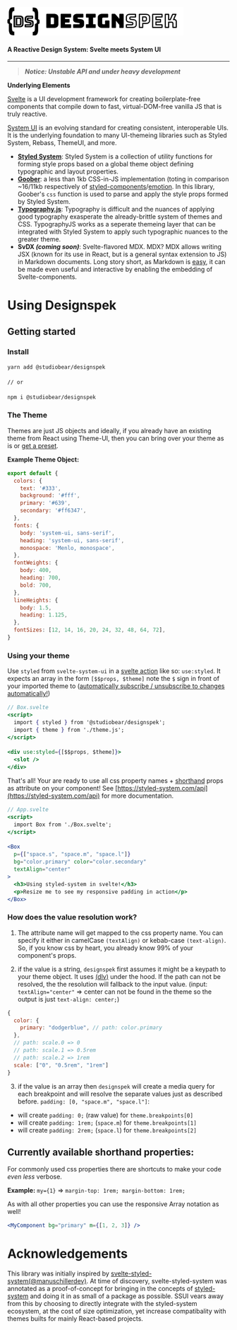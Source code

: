 <p align="left"><img src="./static/ds-horiz.svg" width="400" height="64" /></p>

#### A Reactive Design System: Svelte meets System UI

---

> **_Notice: Unstable API and under heavy development_**

**Underlying Elements**

[Svelte](https://svelte.dev/) is a UI development framework for creating boilerplate-free components that compile down to fast, virtual-DOM-free vanilla JS that is truly reactive.

[System UI](https://system-ui.com/) is an evolving standard for creating consistent, interoperable UIs. It is the underlying foundation to many UI-themeing libraries such as Styled System, Rebass, ThemeUI, and more.

- **[Styled System](https://styled-system.com/)**: Styled System is a collection of utility functions for forming style props based on a global theme object defining typographic and layout properties.
- **[Goober](https://github.com/cristianbote/goober)**: a less than 1kb CSS-in-JS implementation (toting in comparison ~16/11kb respectively of [styled-components](https://github.com/styled-components/styled-components)/[emotion](https://github.com/emotion-js/emotion). In this library, Goober's `css` function is used to parse and apply the style props formed by Styled System.
- **[Typography.js](http://kyleamathews.github.io/typography.js/)**: Typography is difficult and the nuances of applying good typography exasperate the already-brittle system of themes and CSS. TypographyJS works as a seperate themeing layer that can be integrated with Styled System to apply such typographic nuances to the greater theme.
- **SvDX _(coming soon)_**: Svelte-flavored MDX. MDX? MDX allows writing JSX (known for its use in React, but is a general syntax extension to JS) in Markdown documents. Long story short, as Markdown is [easy](https://www.markdownguide.org/getting-started/#why-use-markdown), it can be made even useful and interactive by enabling the embedding of Svelte-components.

# Using Designspek

## Getting started

### Install

```bash
yarn add @studiobear/designspek

// or

npm i @studiobear/designspek

```

### The Theme

Themes are just JS objects and ideally, if you already have an existing theme from React using Theme-UI, then you can bring over your theme as is or [get a preset](https://theme-ui.com/demo).

**Example Theme Object:**

```jsx
export default {
  colors: {
    text: '#333',
    background: '#fff',
    primary: '#639',
    secondary: '#ff6347',
  },
  fonts: {
    body: 'system-ui, sans-serif',
    heading: 'system-ui, sans-serif',
    monospace: 'Menlo, monospace',
  },
  fontWeights: {
    body: 400,
    heading: 700,
    bold: 700,
  },
  lineHeights: {
    body: 1.5,
    heading: 1.125,
  },
  fontSizes: [12, 14, 16, 20, 24, 32, 48, 64, 72],
}
```

### Using your theme

Use `styled` from `svelte-system-ui` in a [svelte action](https://svelte.dev/docs#use_action) like so: `use:styled`. It expects an array in the form `[$$props, $theme]` note the `$` sign in front of your imported theme to ([automatically subscribe / unsubscribe to changes automatically!](https://svelte.dev/docs#4_Prefix_stores_with_$_to_access_their_values))

```jsx
// Box.svelte
<script>
  import { styled } from '@studiobear/designspek';
  import { theme } from './theme.js';
</script>

<div use:styled={[$$props, $theme]}>
  <slot />
</div>
```

That's all! Your are ready to use all css property names + [shorthand](#currently-available-shorthand-properties) props as attribute on your component! See [https://styled-system.com/api](https://styled-system.com/api) for more documentation.

```jsx
// App.svelte
<script>
  import Box from './Box.svelte';
</script>

<Box
  p={["space.s", "space.m", "space.l"]}
  bg="color.primary" color="color.secondary"
  textAlign="center"
>
  <h3>Using styled-system in svelte!</h3>
  <p>Resize me to see my responsive padding in action</p>
</Box>
```

### How does the value resolution work?

1. The attribute name will get mapped to the css property name. You can specify it either in camelCase `(textAlign)` or kebab-case `(text-align)`.
   So, if you know css by heart, you already know 99% of your component's props.

2. if the value is a string, `designspek` first assumes it might be a keypath to your theme object. It uses [(dlv)](https://github.com/developit/dlv) under the hood. If the path can not be resolved, the the resolution will fallback to the input value. (input: `textAlign="center"` => center can not be found in the theme so the output is just `text-align: center;`)

```jsx
{
  color: {
    primary: "dodgerblue", // path: color.primary
  },
  // path: scale.0 => 0
  // path: scale.1 => 0.5rem
  // path: scale.2 => 1rem
  scale: ["0", "0.5rem", "1rem"]
}
```

3. if the value is an array then `designspek` will create a media query for each breakpoint and will resolve the separate values just as described before.
   `padding: [0, "space.m", "space.l"]`:

- will create `padding: 0;` (raw value) for `theme.breakpoints[0]`
- will create `padding: 1rem;` (`space.m`) for `theme.breakpoints[1]`
- will create `padding: 2rem;` (`space.l`) for `theme.breakpoints[2]`

## Currently available shorthand properties:

For commonly used css properties there are shortcuts to make your code _even less_ verbose.

**Example:**
`my={1}` => `margin-top: 1rem; margin-bottom: 1rem;`

As with all other properties you can use the responsive Array notation as well!

```jsx
<MyComponent bg="primary" m={[1, 2, 3]} />
```

# Acknowledgements

This library was initially inspired by [svelte-styled-system(@manuschillerdev)](https://github.com/manuschillerdev/svelte-styled-system). At time of discovery, svelte-styled-system was annotated as a proof-of-concept for bringing in the concepts of [styled-system](https://styled-system.com/) and doing it in as small of a package as possible. SSUI vears away from this by choosing to directly integrate with the styled-system ecosystem, at the cost of size optimization, yet increase compatibality with themes builts for mainly React-based projects.
